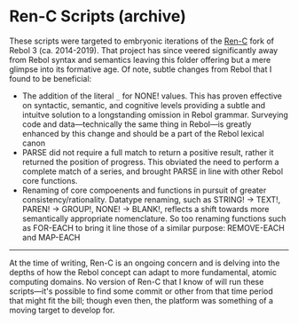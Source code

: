 Ren-C Scripts (archive)
=======================

These scripts were targeted to embryonic iterations of the [Ren-C](https://github.com/metaeducation/ren-c) fork of Rebol 3 (ca. 2014-2019). That project has since veered significantly away from Rebol syntax and semantics leaving this folder offering but a mere glimpse into its formative age. Of note, subtle changes from Rebol that I found to be beneficial:

* The addition of the literal `_` for NONE! values. This has proven effective on syntactic, semantic, and cognitive levels providing a subtle and intuitve solution to a longstanding omission in Rebol grammar. Surveying code and data—technically the same thing in Rebol—is greatly enhanced by this change and should be a part of the Rebol lexical canon
* PARSE did not require a full match to return a positive result, rather it returned the position of progress. This obviated the need to perform a complete match of a series, and brought PARSE in line with other Rebol core functions.
* Renaming of core compoenents and functions in pursuit of greater consistency/rationality. Datatype renaming, such as STRING! → TEXT!, PAREN! → GROUP!, NONE! → BLANK!, reflects a shift towards more semantically appropriate nomenclature. So too renaming functions such as FOR-EACH to bring it line those of a similar purpose: REMOVE-EACH and MAP-EACH

---

At the time of writing, Ren-C is an ongoing concern and is delving into the depths of how the Rebol concept can adapt to more fundamental, atomic computing domains. No version of Ren-C that I know of will run these scripts—it's possible to find some commit or other from that time period that might fit the bill; though even then, the platform was something of a moving target to develop for.
